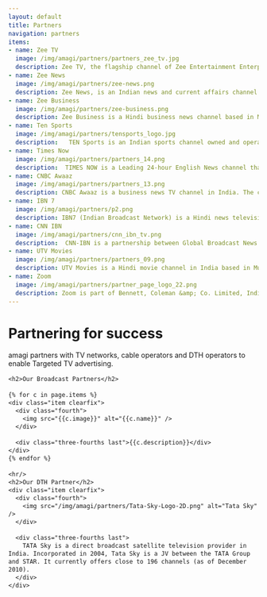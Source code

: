 ```yaml
---
layout: default
title: Partners
navigation: partners
items:
- name: Zee TV
  image: /img/amagi/partners/partners_zee_tv.jpg
  description: Zee TV, the flagship channel of Zee Entertainment Enterprises LTD was launched in October 1992.  Nearly two decades since its launch, Zee TV has driven the growth of the satellite and cable industry in India. The popularity of Zee arises from its understanding of Indian culture and beliefs which are depicted in its programming.
- name: Zee News
  image: /img/amagi/partners/zee-news.png
  description: Zee News, is an Indian news and current affairs channel founded in 1999. Zee News is a part of Zee News Ltd (ZNL), which is itself a part of Essel Group.
- name: Zee Business
  image: /img/amagi/partners/zee-business.png
  description: Zee Business is a Hindi business news channel based in Mumbai, India. Their tagline "Money Matters Simplified" is a reflection of their content approach to business news. 
- name: Ten Sports
  image: /img/amagi/partners/tensports_logo.jpg
  description:   TEN Sports is an Indian sports channel owned and operated by Zee Network. Ten Sports own long term broadcast rights for five cricket boards - South Africa,West Indies, Zimbabwe, Pakistan and Sri Lanka, offering its viewers the best of sports action round the clock. TEN Sports was launched on April 1, 2002, and became the premier sports channel for South Asians. 
- name: Times Now
  image: /img/amagi/partners/partners_14.png
  description:  TIMES NOW is a Leading 24-hour English News channel that provides the Urbane viewers the complete picture of the news that is relevant, presented in a vivid and insightful manner, which enables them to widen their horizons & stay ahead. Arnab Goswami is the Editor-in Chief and a hosts the fiery news hour , one of the most watched news shows in the country. TIMES NOW is brought to you by Times Global Broadcasting Co. Ltd., a Bennett, Coleman & Co service.
- name: CNBC Awaaz
  image: /img/amagi/partners/partners_13.png
  description: CNBC Awaaz is a business news TV channel in India. The channel is a joint venture between CNBC and Television Eighteen India Limited (TV18) based in Mumbai. The CNBC AWAAZ editorial team brings with them more than 15 years of experience each and a nationwide network spanning more than 45 cities. The Network18 Group is a media and entertainment company with interests in television, internet, films, digital commerce, magazines, mobile content and allied businesses.
- name: IBN 7
  image: /img/amagi/partners/p2.png
  description: IBN7 (Indian Broadcast Network) is a Hindi news television channel owned by Network 18 Ltd based in Mumbai. Ashutosh, the Managing Editor of the channel. IBN7 has launched several initiatives like IBN7 Diamond States Awards, IBN7 Super Idols, Zindagi LIVE Awards, Citizen Journalist Awards, Young Indian Leaders, Guru Shishya Awards etc.
- name: CNN IBN
  image: /img/amagi/partners/cnn_ibn_tv.png
  description:  CNN-IBN is a partnership between Global Broadcast News (GBN), a Network18 Company, and Turner International (Turner) in India. Rajdeep Sardesai is the Editor-in-Chief, his flagship show on CNN-IBN, India at 9, was awarded the Best News Show at the Asian Television Awards, 2010. The 24-hour, English-language news channel is spearheaded by renowned television journalist Rajdeep Sardesai as the Editor-in-Chief. 
- name: UTV Movies
  image: /img/amagi/partners/partners_09.png
  description: UTV Movies is a Hindi movie channel in India based in Mumbai, Maharashtra and is owned by UTV. It airs blockbuster Bollywood films from UTV's own library as well as other major movie studios in India. 
- name: Zoom
  image: /img/amagi/partners/partner_page_logo_22.png
  description: Zoom is part of Bennett, Coleman &amp; Co. Limited, India's most respected media conglomerate – The Times Group. The 168-year-old group is a market driver across all media platforms including media brands like The Times Of India, The Economic Times, Radio Mirchi, Times Now , ET Now and Femina.
---
```

<div class="main-content">
  <div class="clearfix partners">
    <h1>Partnering for success</h1>
    <p>amagi partners with TV networks, cable operators and DTH operators to enable Targeted TV advertising. </p>

    <h2>Our Broadcast Partners</h2>

    {% for c in page.items %}
    <div class="item clearfix">
      <div class="fourth">
        <img src="{{c.image}}" alt="{{c.name}}" />
      </div>

      <div class="three-fourths last">{{c.description}}</div>
    </div>
    {% endfor %}

    <hr/>
    <h2>Our DTH Partner</h2>
    <div class="item clearfix">
      <div class="fourth">
        <img src="/img/amagi/partners/Tata-Sky-Logo-2D.png" alt="Tata Sky" />
      </div>

      <div class="three-fourths last">
        TATA Sky is a direct broadcast satellite television provider in India. Incorporated in 2004, Tata Sky is a JV between the TATA Group and STAR. It currently offers close to 196 channels (as of December 2010).
      </div>
    </div>

  </div>
</div>

